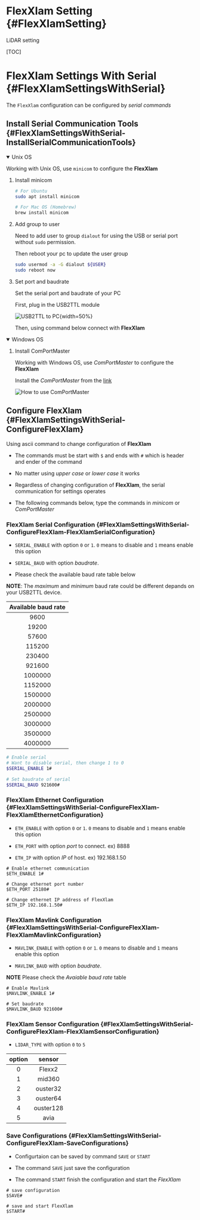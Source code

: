 # FlexXlam Setting {#FlexXlamSetting}
LiDAR setting

[TOC]

# FlexXlam Settings With Serial {#FlexXlamSettingsWithSerial}

The `FlexXlam` configuration can be configured by *serial commands*

## Install Serial Communication Tools {#FlexXlamSettingsWithSerial-InstallSerialCommunicationTools}

<details open>
<summary> Unix OS </summary>

Working with Unix OS, use `minicom` to configure the **FlexXlam**

1. Install minicom

    ```bash
    # For Ubuntu
    sudo apt install minicom

    # For Mac OS (Homebrew)
    brew install minicom
    ```

2. Add group to user

    Need to add user to group `dialout` for using the USB or serial port without `sudo` permission.

    Then reboot your pc to update the user group

    ```bash
    sudo usermod -a -G dialout ${USER}
    sudo reboot now
    ```

3. Set port and baudrate

    Set the serial port and baudrate of your PC

    First, plug in the USB2TTL module

    ![USB2TTL to PC](flexxlam_setting/usb2ttl.JPG){width=50%}

    Then, using command below connect with **FlexXlam**

</details>

<details open>
<summary> Windows OS </summary>

1. Install ComPortMaster

    Working with Windows OS, use *ComPortMaster* to configure the **FlexXlam**

    Install the *ComPortMaster* from the [link](http://withrobot.com/data/?mod=document&uid=12)

    ![How to use ComPortMaster](flexxlam_setting/comportmaster.png)

</details>

## Configure FlexXlam {#FlexXlamSettingsWithSerial-ConfigureFlexXlam}

Using ascii command to change configuration of **FlexXlam**

- The commands must be start with `$` and ends with `#` which is header and ender of the command

- No matter using *upper case* or *lower case* it works

- Regardless of changing configuration of **FlexXlam**, the serial communication for settings operates

- The following commands below, type the commands in *minicom* or *ComPortMaster*

### FlexXlam Serial Configuration {#FlexXlamSettingsWithSerial-ConfigureFlexXlam-FlexXlamSerialConfiguration}

- `SERIAL_ENABLE` with option `0` or `1`. `0` means to disable and `1` means enable this option

- `SERIAL_BAUD` with option *baudrate*.

- Please check the available baud rate table below

**NOTE**: The *maximum* and *minimum* baud rate could be different depands on your USB2TTL device.

|Available baud rate|
|:---:|
|9600|
|19200|
|57600|
|115200|
|230400|
|921600|
|1000000|
|1152000|
|1500000|
|2000000|
|2500000|
|3000000|
|3500000|
|4000000|

```bash
# Enable serial
# Want to disable serial, then change 1 to 0
$SERIAL_ENABLE 1#

# Set baudrate of serial
$SERIAL_BAUD 921600#
```

### FlexXlam Ethernet Configuration {#FlexXlamSettingsWithSerial-ConfigureFlexXlam-FlexXlamEthernetConfiguration}

- `ETH_ENABLE` with option `0` or `1`. `0` means to disable and `1` means enable this option

- `ETH_PORT` with option *port* to connect. ex) 8888

- `ETH_IP` with option *IP* of host. ex) 192.168.1.50

```
# Enable ethernet communication
$ETH_ENABLE 1#

# Change ethernet port number
$ETH_PORT 25180#

# Change ethernet IP address of FlexXlam
$ETH_IP 192.168.1.50#
```

### FlexXlam Mavlink Configuration {#FlexXlamSettingsWithSerial-ConfigureFlexXlam-FlexXlamMavlinkConfiguration}

- `MAVLINK_ENABLE` with option `0` or `1`. `0` means to disable and `1` means enable this option

- `MAVLINK_BAUD` with option *baudrate*.

**NOTE** Please check the *Avaiable baud rate* table

```
# Enable Mavlink
$MAVLINK_ENABLE 1#

# Set baudrate
$MAVLINK_BAUD 921600#
```

### FlexXlam Sensor Configuration {#FlexXlamSettingsWithSerial-ConfigureFlexXlam-FlexXlamSensorConfiguration}
- `LIDAR_TYPE` with option `0` to `5`

| option   | sensor |
|:---------------: | :---------------: |
|  0  |  Flexx2  |
|  1  |  mid360  |
|  2  |  ouster32  |
|  3  |  ouster64  |
|  4  |  ouster128  |
|  5  |  avia  |

### Save Configurations {#FlexXlamSettingsWithSerial-ConfigureFlexXlam-SaveConfigurations}

- Configurtaion can be saved by command `SAVE` or `START`

- The command `SAVE` just save the configuration

- The command `START` finish the configuration and start the *FlexXlam*

```
# save configuration
$SAVE#

# save and start FlexXlam
$START#
```
